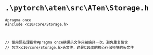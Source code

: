 # `.\pytorch\aten\src\ATen\Storage.h`

```
#pragma once
#include <c10/core/Storage.h>



// 使用预处理指令#pragma once确保头文件只被编译一次，避免重复包含
// 包含<c10/core/Storage.h>头文件，这是C10库的核心存储模块的头文件
```